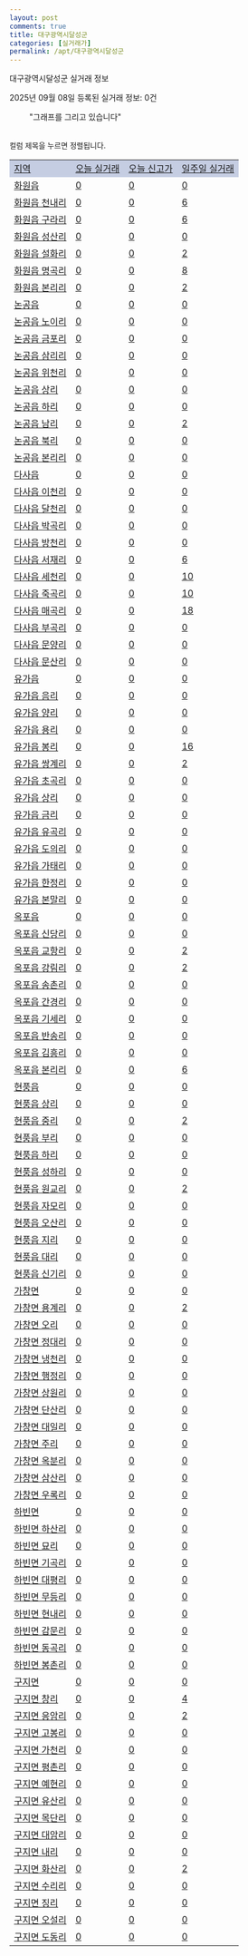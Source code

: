 ```yaml
---
layout: post
comments: true
title: 대구광역시달성군
categories: [실거래가]
permalink: /apt/대구광역시달성군
---
```


대구광역시달성군 실거래 정보

2025년 09월 08일 등록된 실거래 정보: 0건

<!--<script async src="https://pagead2.googlesyndication.com/pagead/js/adsbygoogle.js?client=ca-pub-3485438051770037"
 crossorigin="anonymous"></script>-->

<script type="text/javascript">
  google.charts.load('current', {'packages':['corechart']});
  google.charts.setOnLoadCallback(drawChart);

  function drawChart() {
    var data = google.visualization.arrayToDataTable([['거래일', '매매', '전월세', '전매'], ['21-01', 14, 7, 7], ['21-02', 0, 1, 0], ['21-03', 0, 1, 0], ['21-04', 0, 3, 0], ['21-05', 0, 2, 0], ['21-06', 0, 5, 0], ['21-07', 23, 69, 4], ['21-08', 252, 238, 48], ['21-09', 273, 442, 59], ['21-10', 297, 508, 60], ['21-11', 201, 524, 22], ['21-12', 226, 407, 13], ['22-01', 154, 305, 17], ['22-02', 172, 302, 26], ['22-03', 179, 350, 60], ['22-04', 212, 402, 21], ['22-05', 210, 488, 24], ['22-06', 170, 324, 28], ['22-07', 164, 295, 25], ['22-08', 34, 66, 9], ['23-07', 2, 5, 0], ['23-08', 1, 6, 0], ['23-09', 0, 1, 0], ['23-10', 23, 61, 0], ['23-11', 188, 619, 21], ['23-12', 200, 353, 13], ['24-01', 1, 18, 0], ['24-02', 0, 4, 0], ['24-03', 0, 4, 0], ['24-04', 2, 4, 0], ['24-05', 1, 9, 0], ['24-06', 0, 3, 0], ['24-07', 0, 4, 0], ['24-08', 27, 54, 0], ['24-09', 178, 236, 6], ['24-10', 264, 62, 268], ['24-11', 123, 0, 123], ['24-12', 184, 184, 184], ['25-01', 189, 189, 189], ['25-02', 249, 249, 249], ['25-03', 282, 282, 282], ['25-04', 262, 262, 262], ['25-05', 223, 223, 223], ['25-06', 262, 262, 262], ['25-07', 247, 247, 247], ['25-08', 189, 189, 189], ['25-09', 23, 23, 23]]);

    var options = {
      title: '최근 1년간 유형별 거래량 추이',
      legend: { position: 'bottom' }
    };

    setTimeout(function() {
        var chart = new google.visualization.LineChart(document.getElementById('columnchart_material'));
        chart.draw(data, (options));
        document.getElementById('loading').style.display = 'none';
        var dayLabel = (new Date()).getDay();
        if (dayLabel < 2) {
            sorttable.innerSortFunction.apply(document.getElementById('week'), []);
            sorttable.innerSortFunction.apply(document.getElementById('week'), []);        
        }
        else {
            sorttable.innerSortFunction.apply(document.getElementById('today'), []);
            sorttable.innerSortFunction.apply(document.getElementById('today'), []);
        }
    }, 200);

  }
</script>

<div id="loading" style="z-index:20; display: block; margin-left: 35px">"그래프를 그리고 있습니다"</div>
<div id="columnchart_material" style="width: 95%; margin-left: -35px; display: block"></div>
<!--<div style="width: 95%; margin-left: -35px; display: block">
      <script async src="https://pagead2.googlesyndication.com/pagead/js/adsbygoogle.js?client=ca-pub-3485438051770037"
          crossorigin="anonymous"></script>
      <ins class="adsbygoogle"
          style="display:block"
          data-ad-format="fluid"
          data-ad-layout-key="-fb+5w+4e-db+86"
          data-ad-client="ca-pub-3485438051770037"
          data-ad-slot="1827090281"></ins>
      <script>
          (adsbygoogle = window.adsbygoogle || []).push({});
      </script>
</div>-->
<br>

<font size='small' style='font-size: small;'>컬럼 제목을 누르면 정렬됩니다.</font>
<table class="sortable">
  <tr style='background-color: rgba(114, 132, 186,0.4);'>
    <td id="region"><a href="#">지역</a></td>
    <td id="today"><a href="#">오늘 실거래</a></td>
    <td id="today_new"><a href="#">오늘 신고가</a></td>
    <td id="week"><a href="#">일주일 실거래</a></td>
  </tr>

  
  <tr class="item">
    <td><a href="대구광역시달성군화원읍">화원읍</a></td>
    <td><a href="대구광역시달성군화원읍">0</a></td>
    <td><a href="대구광역시달성군화원읍">0</a></td>
    <td><a href="대구광역시달성군화원읍">0</a></td>
  </tr>
    

  <tr class="item">
    <td><a href="대구광역시달성군화원읍천내리">화원읍 천내리</a></td>
    <td><a href="대구광역시달성군화원읍천내리">0</a></td>
    <td><a href="대구광역시달성군화원읍천내리">0</a></td>
    <td><a href="대구광역시달성군화원읍천내리">6</a></td>
  </tr>
    

  <tr class="item">
    <td><a href="대구광역시달성군화원읍구라리">화원읍 구라리</a></td>
    <td><a href="대구광역시달성군화원읍구라리">0</a></td>
    <td><a href="대구광역시달성군화원읍구라리">0</a></td>
    <td><a href="대구광역시달성군화원읍구라리">6</a></td>
  </tr>
    

  <tr class="item">
    <td><a href="대구광역시달성군화원읍성산리">화원읍 성산리</a></td>
    <td><a href="대구광역시달성군화원읍성산리">0</a></td>
    <td><a href="대구광역시달성군화원읍성산리">0</a></td>
    <td><a href="대구광역시달성군화원읍성산리">0</a></td>
  </tr>
    

  <tr class="item">
    <td><a href="대구광역시달성군화원읍설화리">화원읍 설화리</a></td>
    <td><a href="대구광역시달성군화원읍설화리">0</a></td>
    <td><a href="대구광역시달성군화원읍설화리">0</a></td>
    <td><a href="대구광역시달성군화원읍설화리">2</a></td>
  </tr>
    

  <tr class="item">
    <td><a href="대구광역시달성군화원읍명곡리">화원읍 명곡리</a></td>
    <td><a href="대구광역시달성군화원읍명곡리">0</a></td>
    <td><a href="대구광역시달성군화원읍명곡리">0</a></td>
    <td><a href="대구광역시달성군화원읍명곡리">8</a></td>
  </tr>
    

  <tr class="item">
    <td><a href="대구광역시달성군화원읍본리리">화원읍 본리리</a></td>
    <td><a href="대구광역시달성군화원읍본리리">0</a></td>
    <td><a href="대구광역시달성군화원읍본리리">0</a></td>
    <td><a href="대구광역시달성군화원읍본리리">2</a></td>
  </tr>
    

  <tr class="item">
    <td><a href="대구광역시달성군논공읍">논공읍</a></td>
    <td><a href="대구광역시달성군논공읍">0</a></td>
    <td><a href="대구광역시달성군논공읍">0</a></td>
    <td><a href="대구광역시달성군논공읍">0</a></td>
  </tr>
    

  <tr class="item">
    <td><a href="대구광역시달성군논공읍노이리">논공읍 노이리</a></td>
    <td><a href="대구광역시달성군논공읍노이리">0</a></td>
    <td><a href="대구광역시달성군논공읍노이리">0</a></td>
    <td><a href="대구광역시달성군논공읍노이리">0</a></td>
  </tr>
    

  <tr class="item">
    <td><a href="대구광역시달성군논공읍금포리">논공읍 금포리</a></td>
    <td><a href="대구광역시달성군논공읍금포리">0</a></td>
    <td><a href="대구광역시달성군논공읍금포리">0</a></td>
    <td><a href="대구광역시달성군논공읍금포리">0</a></td>
  </tr>
    

  <tr class="item">
    <td><a href="대구광역시달성군논공읍삼리리">논공읍 삼리리</a></td>
    <td><a href="대구광역시달성군논공읍삼리리">0</a></td>
    <td><a href="대구광역시달성군논공읍삼리리">0</a></td>
    <td><a href="대구광역시달성군논공읍삼리리">0</a></td>
  </tr>
    

  <tr class="item">
    <td><a href="대구광역시달성군논공읍위천리">논공읍 위천리</a></td>
    <td><a href="대구광역시달성군논공읍위천리">0</a></td>
    <td><a href="대구광역시달성군논공읍위천리">0</a></td>
    <td><a href="대구광역시달성군논공읍위천리">0</a></td>
  </tr>
    

  <tr class="item">
    <td><a href="대구광역시달성군논공읍상리">논공읍 상리</a></td>
    <td><a href="대구광역시달성군논공읍상리">0</a></td>
    <td><a href="대구광역시달성군논공읍상리">0</a></td>
    <td><a href="대구광역시달성군논공읍상리">0</a></td>
  </tr>
    

  <tr class="item">
    <td><a href="대구광역시달성군논공읍하리">논공읍 하리</a></td>
    <td><a href="대구광역시달성군논공읍하리">0</a></td>
    <td><a href="대구광역시달성군논공읍하리">0</a></td>
    <td><a href="대구광역시달성군논공읍하리">0</a></td>
  </tr>
    

  <tr class="item">
    <td><a href="대구광역시달성군논공읍남리">논공읍 남리</a></td>
    <td><a href="대구광역시달성군논공읍남리">0</a></td>
    <td><a href="대구광역시달성군논공읍남리">0</a></td>
    <td><a href="대구광역시달성군논공읍남리">2</a></td>
  </tr>
    

  <tr class="item">
    <td><a href="대구광역시달성군논공읍북리">논공읍 북리</a></td>
    <td><a href="대구광역시달성군논공읍북리">0</a></td>
    <td><a href="대구광역시달성군논공읍북리">0</a></td>
    <td><a href="대구광역시달성군논공읍북리">0</a></td>
  </tr>
    

  <tr class="item">
    <td><a href="대구광역시달성군논공읍본리리">논공읍 본리리</a></td>
    <td><a href="대구광역시달성군논공읍본리리">0</a></td>
    <td><a href="대구광역시달성군논공읍본리리">0</a></td>
    <td><a href="대구광역시달성군논공읍본리리">0</a></td>
  </tr>
    

  <tr class="item">
    <td><a href="대구광역시달성군다사읍">다사읍</a></td>
    <td><a href="대구광역시달성군다사읍">0</a></td>
    <td><a href="대구광역시달성군다사읍">0</a></td>
    <td><a href="대구광역시달성군다사읍">0</a></td>
  </tr>
    

  <tr class="item">
    <td><a href="대구광역시달성군다사읍이천리">다사읍 이천리</a></td>
    <td><a href="대구광역시달성군다사읍이천리">0</a></td>
    <td><a href="대구광역시달성군다사읍이천리">0</a></td>
    <td><a href="대구광역시달성군다사읍이천리">0</a></td>
  </tr>
    

  <tr class="item">
    <td><a href="대구광역시달성군다사읍달천리">다사읍 달천리</a></td>
    <td><a href="대구광역시달성군다사읍달천리">0</a></td>
    <td><a href="대구광역시달성군다사읍달천리">0</a></td>
    <td><a href="대구광역시달성군다사읍달천리">0</a></td>
  </tr>
    

  <tr class="item">
    <td><a href="대구광역시달성군다사읍박곡리">다사읍 박곡리</a></td>
    <td><a href="대구광역시달성군다사읍박곡리">0</a></td>
    <td><a href="대구광역시달성군다사읍박곡리">0</a></td>
    <td><a href="대구광역시달성군다사읍박곡리">0</a></td>
  </tr>
    

  <tr class="item">
    <td><a href="대구광역시달성군다사읍방천리">다사읍 방천리</a></td>
    <td><a href="대구광역시달성군다사읍방천리">0</a></td>
    <td><a href="대구광역시달성군다사읍방천리">0</a></td>
    <td><a href="대구광역시달성군다사읍방천리">0</a></td>
  </tr>
    

  <tr class="item">
    <td><a href="대구광역시달성군다사읍서재리">다사읍 서재리</a></td>
    <td><a href="대구광역시달성군다사읍서재리">0</a></td>
    <td><a href="대구광역시달성군다사읍서재리">0</a></td>
    <td><a href="대구광역시달성군다사읍서재리">6</a></td>
  </tr>
    

  <tr class="item">
    <td><a href="대구광역시달성군다사읍세천리">다사읍 세천리</a></td>
    <td><a href="대구광역시달성군다사읍세천리">0</a></td>
    <td><a href="대구광역시달성군다사읍세천리">0</a></td>
    <td><a href="대구광역시달성군다사읍세천리">10</a></td>
  </tr>
    

  <tr class="item">
    <td><a href="대구광역시달성군다사읍죽곡리">다사읍 죽곡리</a></td>
    <td><a href="대구광역시달성군다사읍죽곡리">0</a></td>
    <td><a href="대구광역시달성군다사읍죽곡리">0</a></td>
    <td><a href="대구광역시달성군다사읍죽곡리">10</a></td>
  </tr>
    

  <tr class="item">
    <td><a href="대구광역시달성군다사읍매곡리">다사읍 매곡리</a></td>
    <td><a href="대구광역시달성군다사읍매곡리">0</a></td>
    <td><a href="대구광역시달성군다사읍매곡리">0</a></td>
    <td><a href="대구광역시달성군다사읍매곡리">18</a></td>
  </tr>
    

  <tr class="item">
    <td><a href="대구광역시달성군다사읍부곡리">다사읍 부곡리</a></td>
    <td><a href="대구광역시달성군다사읍부곡리">0</a></td>
    <td><a href="대구광역시달성군다사읍부곡리">0</a></td>
    <td><a href="대구광역시달성군다사읍부곡리">0</a></td>
  </tr>
    

  <tr class="item">
    <td><a href="대구광역시달성군다사읍문양리">다사읍 문양리</a></td>
    <td><a href="대구광역시달성군다사읍문양리">0</a></td>
    <td><a href="대구광역시달성군다사읍문양리">0</a></td>
    <td><a href="대구광역시달성군다사읍문양리">0</a></td>
  </tr>
    

  <tr class="item">
    <td><a href="대구광역시달성군다사읍문산리">다사읍 문산리</a></td>
    <td><a href="대구광역시달성군다사읍문산리">0</a></td>
    <td><a href="대구광역시달성군다사읍문산리">0</a></td>
    <td><a href="대구광역시달성군다사읍문산리">0</a></td>
  </tr>
    

  <tr class="item">
    <td><a href="대구광역시달성군유가읍">유가읍</a></td>
    <td><a href="대구광역시달성군유가읍">0</a></td>
    <td><a href="대구광역시달성군유가읍">0</a></td>
    <td><a href="대구광역시달성군유가읍">0</a></td>
  </tr>
    

  <tr class="item">
    <td><a href="대구광역시달성군유가읍음리">유가읍 음리</a></td>
    <td><a href="대구광역시달성군유가읍음리">0</a></td>
    <td><a href="대구광역시달성군유가읍음리">0</a></td>
    <td><a href="대구광역시달성군유가읍음리">0</a></td>
  </tr>
    

  <tr class="item">
    <td><a href="대구광역시달성군유가읍양리">유가읍 양리</a></td>
    <td><a href="대구광역시달성군유가읍양리">0</a></td>
    <td><a href="대구광역시달성군유가읍양리">0</a></td>
    <td><a href="대구광역시달성군유가읍양리">0</a></td>
  </tr>
    

  <tr class="item">
    <td><a href="대구광역시달성군유가읍용리">유가읍 용리</a></td>
    <td><a href="대구광역시달성군유가읍용리">0</a></td>
    <td><a href="대구광역시달성군유가읍용리">0</a></td>
    <td><a href="대구광역시달성군유가읍용리">0</a></td>
  </tr>
    

  <tr class="item">
    <td><a href="대구광역시달성군유가읍봉리">유가읍 봉리</a></td>
    <td><a href="대구광역시달성군유가읍봉리">0</a></td>
    <td><a href="대구광역시달성군유가읍봉리">0</a></td>
    <td><a href="대구광역시달성군유가읍봉리">16</a></td>
  </tr>
    

  <tr class="item">
    <td><a href="대구광역시달성군유가읍쌍계리">유가읍 쌍계리</a></td>
    <td><a href="대구광역시달성군유가읍쌍계리">0</a></td>
    <td><a href="대구광역시달성군유가읍쌍계리">0</a></td>
    <td><a href="대구광역시달성군유가읍쌍계리">2</a></td>
  </tr>
    

  <tr class="item">
    <td><a href="대구광역시달성군유가읍초곡리">유가읍 초곡리</a></td>
    <td><a href="대구광역시달성군유가읍초곡리">0</a></td>
    <td><a href="대구광역시달성군유가읍초곡리">0</a></td>
    <td><a href="대구광역시달성군유가읍초곡리">0</a></td>
  </tr>
    

  <tr class="item">
    <td><a href="대구광역시달성군유가읍상리">유가읍 상리</a></td>
    <td><a href="대구광역시달성군유가읍상리">0</a></td>
    <td><a href="대구광역시달성군유가읍상리">0</a></td>
    <td><a href="대구광역시달성군유가읍상리">0</a></td>
  </tr>
    

  <tr class="item">
    <td><a href="대구광역시달성군유가읍금리">유가읍 금리</a></td>
    <td><a href="대구광역시달성군유가읍금리">0</a></td>
    <td><a href="대구광역시달성군유가읍금리">0</a></td>
    <td><a href="대구광역시달성군유가읍금리">0</a></td>
  </tr>
    

  <tr class="item">
    <td><a href="대구광역시달성군유가읍유곡리">유가읍 유곡리</a></td>
    <td><a href="대구광역시달성군유가읍유곡리">0</a></td>
    <td><a href="대구광역시달성군유가읍유곡리">0</a></td>
    <td><a href="대구광역시달성군유가읍유곡리">0</a></td>
  </tr>
    

  <tr class="item">
    <td><a href="대구광역시달성군유가읍도의리">유가읍 도의리</a></td>
    <td><a href="대구광역시달성군유가읍도의리">0</a></td>
    <td><a href="대구광역시달성군유가읍도의리">0</a></td>
    <td><a href="대구광역시달성군유가읍도의리">0</a></td>
  </tr>
    

  <tr class="item">
    <td><a href="대구광역시달성군유가읍가태리">유가읍 가태리</a></td>
    <td><a href="대구광역시달성군유가읍가태리">0</a></td>
    <td><a href="대구광역시달성군유가읍가태리">0</a></td>
    <td><a href="대구광역시달성군유가읍가태리">0</a></td>
  </tr>
    

  <tr class="item">
    <td><a href="대구광역시달성군유가읍한정리">유가읍 한정리</a></td>
    <td><a href="대구광역시달성군유가읍한정리">0</a></td>
    <td><a href="대구광역시달성군유가읍한정리">0</a></td>
    <td><a href="대구광역시달성군유가읍한정리">0</a></td>
  </tr>
    

  <tr class="item">
    <td><a href="대구광역시달성군유가읍본말리">유가읍 본말리</a></td>
    <td><a href="대구광역시달성군유가읍본말리">0</a></td>
    <td><a href="대구광역시달성군유가읍본말리">0</a></td>
    <td><a href="대구광역시달성군유가읍본말리">0</a></td>
  </tr>
    

  <tr class="item">
    <td><a href="대구광역시달성군옥포읍">옥포읍</a></td>
    <td><a href="대구광역시달성군옥포읍">0</a></td>
    <td><a href="대구광역시달성군옥포읍">0</a></td>
    <td><a href="대구광역시달성군옥포읍">0</a></td>
  </tr>
    

  <tr class="item">
    <td><a href="대구광역시달성군옥포읍신당리">옥포읍 신당리</a></td>
    <td><a href="대구광역시달성군옥포읍신당리">0</a></td>
    <td><a href="대구광역시달성군옥포읍신당리">0</a></td>
    <td><a href="대구광역시달성군옥포읍신당리">0</a></td>
  </tr>
    

  <tr class="item">
    <td><a href="대구광역시달성군옥포읍교항리">옥포읍 교항리</a></td>
    <td><a href="대구광역시달성군옥포읍교항리">0</a></td>
    <td><a href="대구광역시달성군옥포읍교항리">0</a></td>
    <td><a href="대구광역시달성군옥포읍교항리">2</a></td>
  </tr>
    

  <tr class="item">
    <td><a href="대구광역시달성군옥포읍강림리">옥포읍 강림리</a></td>
    <td><a href="대구광역시달성군옥포읍강림리">0</a></td>
    <td><a href="대구광역시달성군옥포읍강림리">0</a></td>
    <td><a href="대구광역시달성군옥포읍강림리">2</a></td>
  </tr>
    

  <tr class="item">
    <td><a href="대구광역시달성군옥포읍송촌리">옥포읍 송촌리</a></td>
    <td><a href="대구광역시달성군옥포읍송촌리">0</a></td>
    <td><a href="대구광역시달성군옥포읍송촌리">0</a></td>
    <td><a href="대구광역시달성군옥포읍송촌리">0</a></td>
  </tr>
    

  <tr class="item">
    <td><a href="대구광역시달성군옥포읍간경리">옥포읍 간경리</a></td>
    <td><a href="대구광역시달성군옥포읍간경리">0</a></td>
    <td><a href="대구광역시달성군옥포읍간경리">0</a></td>
    <td><a href="대구광역시달성군옥포읍간경리">0</a></td>
  </tr>
    

  <tr class="item">
    <td><a href="대구광역시달성군옥포읍기세리">옥포읍 기세리</a></td>
    <td><a href="대구광역시달성군옥포읍기세리">0</a></td>
    <td><a href="대구광역시달성군옥포읍기세리">0</a></td>
    <td><a href="대구광역시달성군옥포읍기세리">0</a></td>
  </tr>
    

  <tr class="item">
    <td><a href="대구광역시달성군옥포읍반송리">옥포읍 반송리</a></td>
    <td><a href="대구광역시달성군옥포읍반송리">0</a></td>
    <td><a href="대구광역시달성군옥포읍반송리">0</a></td>
    <td><a href="대구광역시달성군옥포읍반송리">0</a></td>
  </tr>
    

  <tr class="item">
    <td><a href="대구광역시달성군옥포읍김흥리">옥포읍 김흥리</a></td>
    <td><a href="대구광역시달성군옥포읍김흥리">0</a></td>
    <td><a href="대구광역시달성군옥포읍김흥리">0</a></td>
    <td><a href="대구광역시달성군옥포읍김흥리">0</a></td>
  </tr>
    

  <tr class="item">
    <td><a href="대구광역시달성군옥포읍본리리">옥포읍 본리리</a></td>
    <td><a href="대구광역시달성군옥포읍본리리">0</a></td>
    <td><a href="대구광역시달성군옥포읍본리리">0</a></td>
    <td><a href="대구광역시달성군옥포읍본리리">6</a></td>
  </tr>
    

  <tr class="item">
    <td><a href="대구광역시달성군현풍읍">현풍읍</a></td>
    <td><a href="대구광역시달성군현풍읍">0</a></td>
    <td><a href="대구광역시달성군현풍읍">0</a></td>
    <td><a href="대구광역시달성군현풍읍">0</a></td>
  </tr>
    

  <tr class="item">
    <td><a href="대구광역시달성군현풍읍상리">현풍읍 상리</a></td>
    <td><a href="대구광역시달성군현풍읍상리">0</a></td>
    <td><a href="대구광역시달성군현풍읍상리">0</a></td>
    <td><a href="대구광역시달성군현풍읍상리">0</a></td>
  </tr>
    

  <tr class="item">
    <td><a href="대구광역시달성군현풍읍중리">현풍읍 중리</a></td>
    <td><a href="대구광역시달성군현풍읍중리">0</a></td>
    <td><a href="대구광역시달성군현풍읍중리">0</a></td>
    <td><a href="대구광역시달성군현풍읍중리">2</a></td>
  </tr>
    

  <tr class="item">
    <td><a href="대구광역시달성군현풍읍부리">현풍읍 부리</a></td>
    <td><a href="대구광역시달성군현풍읍부리">0</a></td>
    <td><a href="대구광역시달성군현풍읍부리">0</a></td>
    <td><a href="대구광역시달성군현풍읍부리">0</a></td>
  </tr>
    

  <tr class="item">
    <td><a href="대구광역시달성군현풍읍하리">현풍읍 하리</a></td>
    <td><a href="대구광역시달성군현풍읍하리">0</a></td>
    <td><a href="대구광역시달성군현풍읍하리">0</a></td>
    <td><a href="대구광역시달성군현풍읍하리">0</a></td>
  </tr>
    

  <tr class="item">
    <td><a href="대구광역시달성군현풍읍성하리">현풍읍 성하리</a></td>
    <td><a href="대구광역시달성군현풍읍성하리">0</a></td>
    <td><a href="대구광역시달성군현풍읍성하리">0</a></td>
    <td><a href="대구광역시달성군현풍읍성하리">0</a></td>
  </tr>
    

  <tr class="item">
    <td><a href="대구광역시달성군현풍읍원교리">현풍읍 원교리</a></td>
    <td><a href="대구광역시달성군현풍읍원교리">0</a></td>
    <td><a href="대구광역시달성군현풍읍원교리">0</a></td>
    <td><a href="대구광역시달성군현풍읍원교리">2</a></td>
  </tr>
    

  <tr class="item">
    <td><a href="대구광역시달성군현풍읍자모리">현풍읍 자모리</a></td>
    <td><a href="대구광역시달성군현풍읍자모리">0</a></td>
    <td><a href="대구광역시달성군현풍읍자모리">0</a></td>
    <td><a href="대구광역시달성군현풍읍자모리">0</a></td>
  </tr>
    

  <tr class="item">
    <td><a href="대구광역시달성군현풍읍오산리">현풍읍 오산리</a></td>
    <td><a href="대구광역시달성군현풍읍오산리">0</a></td>
    <td><a href="대구광역시달성군현풍읍오산리">0</a></td>
    <td><a href="대구광역시달성군현풍읍오산리">0</a></td>
  </tr>
    

  <tr class="item">
    <td><a href="대구광역시달성군현풍읍지리">현풍읍 지리</a></td>
    <td><a href="대구광역시달성군현풍읍지리">0</a></td>
    <td><a href="대구광역시달성군현풍읍지리">0</a></td>
    <td><a href="대구광역시달성군현풍읍지리">0</a></td>
  </tr>
    

  <tr class="item">
    <td><a href="대구광역시달성군현풍읍대리">현풍읍 대리</a></td>
    <td><a href="대구광역시달성군현풍읍대리">0</a></td>
    <td><a href="대구광역시달성군현풍읍대리">0</a></td>
    <td><a href="대구광역시달성군현풍읍대리">0</a></td>
  </tr>
    

  <tr class="item">
    <td><a href="대구광역시달성군현풍읍신기리">현풍읍 신기리</a></td>
    <td><a href="대구광역시달성군현풍읍신기리">0</a></td>
    <td><a href="대구광역시달성군현풍읍신기리">0</a></td>
    <td><a href="대구광역시달성군현풍읍신기리">0</a></td>
  </tr>
    

  <tr class="item">
    <td><a href="대구광역시달성군가창면">가창면</a></td>
    <td><a href="대구광역시달성군가창면">0</a></td>
    <td><a href="대구광역시달성군가창면">0</a></td>
    <td><a href="대구광역시달성군가창면">0</a></td>
  </tr>
    

  <tr class="item">
    <td><a href="대구광역시달성군가창면용계리">가창면 용계리</a></td>
    <td><a href="대구광역시달성군가창면용계리">0</a></td>
    <td><a href="대구광역시달성군가창면용계리">0</a></td>
    <td><a href="대구광역시달성군가창면용계리">2</a></td>
  </tr>
    

  <tr class="item">
    <td><a href="대구광역시달성군가창면오리">가창면 오리</a></td>
    <td><a href="대구광역시달성군가창면오리">0</a></td>
    <td><a href="대구광역시달성군가창면오리">0</a></td>
    <td><a href="대구광역시달성군가창면오리">0</a></td>
  </tr>
    

  <tr class="item">
    <td><a href="대구광역시달성군가창면정대리">가창면 정대리</a></td>
    <td><a href="대구광역시달성군가창면정대리">0</a></td>
    <td><a href="대구광역시달성군가창면정대리">0</a></td>
    <td><a href="대구광역시달성군가창면정대리">0</a></td>
  </tr>
    

  <tr class="item">
    <td><a href="대구광역시달성군가창면냉천리">가창면 냉천리</a></td>
    <td><a href="대구광역시달성군가창면냉천리">0</a></td>
    <td><a href="대구광역시달성군가창면냉천리">0</a></td>
    <td><a href="대구광역시달성군가창면냉천리">0</a></td>
  </tr>
    

  <tr class="item">
    <td><a href="대구광역시달성군가창면행정리">가창면 행정리</a></td>
    <td><a href="대구광역시달성군가창면행정리">0</a></td>
    <td><a href="대구광역시달성군가창면행정리">0</a></td>
    <td><a href="대구광역시달성군가창면행정리">0</a></td>
  </tr>
    

  <tr class="item">
    <td><a href="대구광역시달성군가창면상원리">가창면 상원리</a></td>
    <td><a href="대구광역시달성군가창면상원리">0</a></td>
    <td><a href="대구광역시달성군가창면상원리">0</a></td>
    <td><a href="대구광역시달성군가창면상원리">0</a></td>
  </tr>
    

  <tr class="item">
    <td><a href="대구광역시달성군가창면단산리">가창면 단산리</a></td>
    <td><a href="대구광역시달성군가창면단산리">0</a></td>
    <td><a href="대구광역시달성군가창면단산리">0</a></td>
    <td><a href="대구광역시달성군가창면단산리">0</a></td>
  </tr>
    

  <tr class="item">
    <td><a href="대구광역시달성군가창면대일리">가창면 대일리</a></td>
    <td><a href="대구광역시달성군가창면대일리">0</a></td>
    <td><a href="대구광역시달성군가창면대일리">0</a></td>
    <td><a href="대구광역시달성군가창면대일리">0</a></td>
  </tr>
    

  <tr class="item">
    <td><a href="대구광역시달성군가창면주리">가창면 주리</a></td>
    <td><a href="대구광역시달성군가창면주리">0</a></td>
    <td><a href="대구광역시달성군가창면주리">0</a></td>
    <td><a href="대구광역시달성군가창면주리">0</a></td>
  </tr>
    

  <tr class="item">
    <td><a href="대구광역시달성군가창면옥분리">가창면 옥분리</a></td>
    <td><a href="대구광역시달성군가창면옥분리">0</a></td>
    <td><a href="대구광역시달성군가창면옥분리">0</a></td>
    <td><a href="대구광역시달성군가창면옥분리">0</a></td>
  </tr>
    

  <tr class="item">
    <td><a href="대구광역시달성군가창면삼산리">가창면 삼산리</a></td>
    <td><a href="대구광역시달성군가창면삼산리">0</a></td>
    <td><a href="대구광역시달성군가창면삼산리">0</a></td>
    <td><a href="대구광역시달성군가창면삼산리">0</a></td>
  </tr>
    

  <tr class="item">
    <td><a href="대구광역시달성군가창면우록리">가창면 우록리</a></td>
    <td><a href="대구광역시달성군가창면우록리">0</a></td>
    <td><a href="대구광역시달성군가창면우록리">0</a></td>
    <td><a href="대구광역시달성군가창면우록리">0</a></td>
  </tr>
    

  <tr class="item">
    <td><a href="대구광역시달성군하빈면">하빈면</a></td>
    <td><a href="대구광역시달성군하빈면">0</a></td>
    <td><a href="대구광역시달성군하빈면">0</a></td>
    <td><a href="대구광역시달성군하빈면">0</a></td>
  </tr>
    

  <tr class="item">
    <td><a href="대구광역시달성군하빈면하산리">하빈면 하산리</a></td>
    <td><a href="대구광역시달성군하빈면하산리">0</a></td>
    <td><a href="대구광역시달성군하빈면하산리">0</a></td>
    <td><a href="대구광역시달성군하빈면하산리">0</a></td>
  </tr>
    

  <tr class="item">
    <td><a href="대구광역시달성군하빈면묘리">하빈면 묘리</a></td>
    <td><a href="대구광역시달성군하빈면묘리">0</a></td>
    <td><a href="대구광역시달성군하빈면묘리">0</a></td>
    <td><a href="대구광역시달성군하빈면묘리">0</a></td>
  </tr>
    

  <tr class="item">
    <td><a href="대구광역시달성군하빈면기곡리">하빈면 기곡리</a></td>
    <td><a href="대구광역시달성군하빈면기곡리">0</a></td>
    <td><a href="대구광역시달성군하빈면기곡리">0</a></td>
    <td><a href="대구광역시달성군하빈면기곡리">0</a></td>
  </tr>
    

  <tr class="item">
    <td><a href="대구광역시달성군하빈면대평리">하빈면 대평리</a></td>
    <td><a href="대구광역시달성군하빈면대평리">0</a></td>
    <td><a href="대구광역시달성군하빈면대평리">0</a></td>
    <td><a href="대구광역시달성군하빈면대평리">0</a></td>
  </tr>
    

  <tr class="item">
    <td><a href="대구광역시달성군하빈면무등리">하빈면 무등리</a></td>
    <td><a href="대구광역시달성군하빈면무등리">0</a></td>
    <td><a href="대구광역시달성군하빈면무등리">0</a></td>
    <td><a href="대구광역시달성군하빈면무등리">0</a></td>
  </tr>
    

  <tr class="item">
    <td><a href="대구광역시달성군하빈면현내리">하빈면 현내리</a></td>
    <td><a href="대구광역시달성군하빈면현내리">0</a></td>
    <td><a href="대구광역시달성군하빈면현내리">0</a></td>
    <td><a href="대구광역시달성군하빈면현내리">0</a></td>
  </tr>
    

  <tr class="item">
    <td><a href="대구광역시달성군하빈면감문리">하빈면 감문리</a></td>
    <td><a href="대구광역시달성군하빈면감문리">0</a></td>
    <td><a href="대구광역시달성군하빈면감문리">0</a></td>
    <td><a href="대구광역시달성군하빈면감문리">0</a></td>
  </tr>
    

  <tr class="item">
    <td><a href="대구광역시달성군하빈면동곡리">하빈면 동곡리</a></td>
    <td><a href="대구광역시달성군하빈면동곡리">0</a></td>
    <td><a href="대구광역시달성군하빈면동곡리">0</a></td>
    <td><a href="대구광역시달성군하빈면동곡리">0</a></td>
  </tr>
    

  <tr class="item">
    <td><a href="대구광역시달성군하빈면봉촌리">하빈면 봉촌리</a></td>
    <td><a href="대구광역시달성군하빈면봉촌리">0</a></td>
    <td><a href="대구광역시달성군하빈면봉촌리">0</a></td>
    <td><a href="대구광역시달성군하빈면봉촌리">0</a></td>
  </tr>
    

  <tr class="item">
    <td><a href="대구광역시달성군구지면">구지면</a></td>
    <td><a href="대구광역시달성군구지면">0</a></td>
    <td><a href="대구광역시달성군구지면">0</a></td>
    <td><a href="대구광역시달성군구지면">0</a></td>
  </tr>
    

  <tr class="item">
    <td><a href="대구광역시달성군구지면창리">구지면 창리</a></td>
    <td><a href="대구광역시달성군구지면창리">0</a></td>
    <td><a href="대구광역시달성군구지면창리">0</a></td>
    <td><a href="대구광역시달성군구지면창리">4</a></td>
  </tr>
    

  <tr class="item">
    <td><a href="대구광역시달성군구지면응암리">구지면 응암리</a></td>
    <td><a href="대구광역시달성군구지면응암리">0</a></td>
    <td><a href="대구광역시달성군구지면응암리">0</a></td>
    <td><a href="대구광역시달성군구지면응암리">2</a></td>
  </tr>
    

  <tr class="item">
    <td><a href="대구광역시달성군구지면고봉리">구지면 고봉리</a></td>
    <td><a href="대구광역시달성군구지면고봉리">0</a></td>
    <td><a href="대구광역시달성군구지면고봉리">0</a></td>
    <td><a href="대구광역시달성군구지면고봉리">0</a></td>
  </tr>
    

  <tr class="item">
    <td><a href="대구광역시달성군구지면가천리">구지면 가천리</a></td>
    <td><a href="대구광역시달성군구지면가천리">0</a></td>
    <td><a href="대구광역시달성군구지면가천리">0</a></td>
    <td><a href="대구광역시달성군구지면가천리">0</a></td>
  </tr>
    

  <tr class="item">
    <td><a href="대구광역시달성군구지면평촌리">구지면 평촌리</a></td>
    <td><a href="대구광역시달성군구지면평촌리">0</a></td>
    <td><a href="대구광역시달성군구지면평촌리">0</a></td>
    <td><a href="대구광역시달성군구지면평촌리">0</a></td>
  </tr>
    

  <tr class="item">
    <td><a href="대구광역시달성군구지면예현리">구지면 예현리</a></td>
    <td><a href="대구광역시달성군구지면예현리">0</a></td>
    <td><a href="대구광역시달성군구지면예현리">0</a></td>
    <td><a href="대구광역시달성군구지면예현리">0</a></td>
  </tr>
    

  <tr class="item">
    <td><a href="대구광역시달성군구지면유산리">구지면 유산리</a></td>
    <td><a href="대구광역시달성군구지면유산리">0</a></td>
    <td><a href="대구광역시달성군구지면유산리">0</a></td>
    <td><a href="대구광역시달성군구지면유산리">0</a></td>
  </tr>
    

  <tr class="item">
    <td><a href="대구광역시달성군구지면목단리">구지면 목단리</a></td>
    <td><a href="대구광역시달성군구지면목단리">0</a></td>
    <td><a href="대구광역시달성군구지면목단리">0</a></td>
    <td><a href="대구광역시달성군구지면목단리">0</a></td>
  </tr>
    

  <tr class="item">
    <td><a href="대구광역시달성군구지면대암리">구지면 대암리</a></td>
    <td><a href="대구광역시달성군구지면대암리">0</a></td>
    <td><a href="대구광역시달성군구지면대암리">0</a></td>
    <td><a href="대구광역시달성군구지면대암리">0</a></td>
  </tr>
    

  <tr class="item">
    <td><a href="대구광역시달성군구지면내리">구지면 내리</a></td>
    <td><a href="대구광역시달성군구지면내리">0</a></td>
    <td><a href="대구광역시달성군구지면내리">0</a></td>
    <td><a href="대구광역시달성군구지면내리">0</a></td>
  </tr>
    

  <tr class="item">
    <td><a href="대구광역시달성군구지면화산리">구지면 화산리</a></td>
    <td><a href="대구광역시달성군구지면화산리">0</a></td>
    <td><a href="대구광역시달성군구지면화산리">0</a></td>
    <td><a href="대구광역시달성군구지면화산리">2</a></td>
  </tr>
    

  <tr class="item">
    <td><a href="대구광역시달성군구지면수리리">구지면 수리리</a></td>
    <td><a href="대구광역시달성군구지면수리리">0</a></td>
    <td><a href="대구광역시달성군구지면수리리">0</a></td>
    <td><a href="대구광역시달성군구지면수리리">0</a></td>
  </tr>
    

  <tr class="item">
    <td><a href="대구광역시달성군구지면징리">구지면 징리</a></td>
    <td><a href="대구광역시달성군구지면징리">0</a></td>
    <td><a href="대구광역시달성군구지면징리">0</a></td>
    <td><a href="대구광역시달성군구지면징리">0</a></td>
  </tr>
    

  <tr class="item">
    <td><a href="대구광역시달성군구지면오설리">구지면 오설리</a></td>
    <td><a href="대구광역시달성군구지면오설리">0</a></td>
    <td><a href="대구광역시달성군구지면오설리">0</a></td>
    <td><a href="대구광역시달성군구지면오설리">0</a></td>
  </tr>
    

  <tr class="item">
    <td><a href="대구광역시달성군구지면도동리">구지면 도동리</a></td>
    <td><a href="대구광역시달성군구지면도동리">0</a></td>
    <td><a href="대구광역시달성군구지면도동리">0</a></td>
    <td><a href="대구광역시달성군구지면도동리">0</a></td>
  </tr>
    


</table>


    